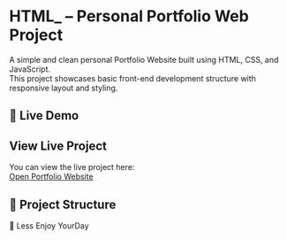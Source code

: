 # HTML_ – Personal Portfolio Web Project

A simple and clean personal Portfolio Website built using HTML, CSS, and JavaScript.  
This project showcases basic front-end development structure with responsive layout and styling.

## 🚀 Live Demo

## View Live Project

You can view the live project here:  
[Open Portfolio Website](https://EngBicir1.github.io/HTML_CSS_And_JS_Portfolio/Portfolio/)



## 📁 Project Structure

🚀 Less Enjoy YourDay

